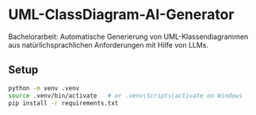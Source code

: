 # UML-ClassDiagram-AI-Generator

Bachelorarbeit: Automatische Generierung von UML-Klassendiagrammen aus natürlichsprachlichen Anforderungen mit Hilfe von LLMs.

## Setup

```bash
python -m venv .venv
source .venv/bin/activate   # or .venv\Scripts\activate on Windows
pip install -r requirements.txt

